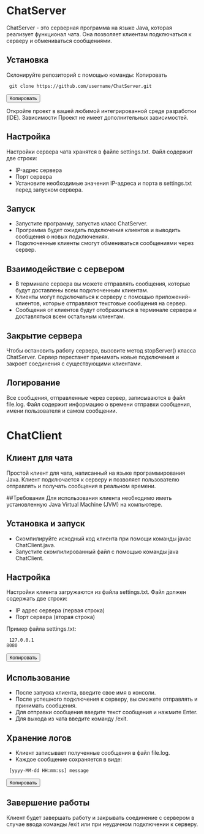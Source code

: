 # ChatServer
ChatServer - это серверная программа на языке Java, которая реализует функционал чата. Она позволяет клиентам подключаться к серверу и обмениваться сообщениями.

## Установка
Склонируйте репозиторий с помощью команды:
Копировать

<script src="https://cdnjs.cloudflare.com/ajax/libs/highlight.js/10.4.0/highlight.min.js"></script>
<script src="https://cdnjs.cloudflare.com/ajax/libs/clipboard.js/2.0.8/clipboard.min.js"></script>

<link rel="stylesheet" href="https://cdnjs.cloudflare.com/ajax/libs/highlight.js/10.4.0/styles/default.min.css">

<script>
  document.addEventListener("DOMContentLoaded", function() {
    hljs.initHighlightingOnLoad();
    new ClipboardJS('.btn');
  });
</script>

<pre><code class="java hljs" id="code-snippet"> git clone https://github.com/username/ChatServer.git
</code></pre>

<button class="btn" data-clipboard-target="#code-snippet">Копировать</button>

Откройте проект в вашей любимой интегрированной среде разработки (IDE).
Зависимости
Проект не имеет дополнительных зависимостей.

## Настройка
Настройки сервера чата хранятся в файле settings.txt. Файл содержит две строки:

- IP-адрес сервера
- Порт сервера
- Установите необходимые значения IP-адреса и порта в settings.txt перед запуском сервера.

## Запуск
- Запустите программу, запустив класс ChatServer.
- Программа будет ожидать подключения клиентов и выводить сообщения о новых подключениях.
- Подключенные клиенты смогут обмениваться сообщениями через сервер.
  
## Взаимодействие с сервером
- В терминале сервера вы можете отправлять сообщения, которые будут доставлены всем подключенным клиентам.
- Клиенты могут подключаться к серверу с помощью приложений-клиентов, которые отправляют текстовые сообщения на сервер.
- Сообщения от клиентов будут отображаться в терминале сервера и доставляться всем остальным клиентам.
## Закрытие сервера
Чтобы остановить работу сервера, вызовите метод stopServer() класса ChatServer. Сервер перестанет принимать новые подключения и закроет соединения с существующими клиентами.

## Логирование
Все сообщения, отправленные через сервер, записываются в файл file.log. Файл содержит информацию о времени отправки сообщения, имени пользователя и самом сообщении.


# ChatClient

## Клиент для чата
Простой клиент для чата, написанный на языке программирования Java. Клиент подключается к серверу и позволяет пользователю отправлять и получать сообщения в реальном времени.

##Требования
Для использования клиента необходимо иметь установленную Java Virtual Machine (JVM) на компьютере.

## Установка и запуск
- Скомпилируйте исходный код клиента при помощи команды javac ChatClient.java.
- Запустите скомпилированный файл с помощью команды java ChatClient.

## Настройка
Настройки клиента загружаются из файла settings.txt. Файл должен содержать две строки:

- IP адрес сервера (первая строка)
- Порт сервера (вторая строка)

Пример файла settings.txt:

<script src="https://cdnjs.cloudflare.com/ajax/libs/highlight.js/10.4.0/highlight.min.js"></script>
<script src="https://cdnjs.cloudflare.com/ajax/libs/clipboard.js/2.0.8/clipboard.min.js"></script>

<link rel="stylesheet" href="https://cdnjs.cloudflare.com/ajax/libs/highlight.js/10.4.0/styles/default.min.css">

<script>
  document.addEventListener("DOMContentLoaded", function() {
    hljs.initHighlightingOnLoad();
    new ClipboardJS('.btn');
  });
</script>

<pre><code class="java hljs" id="code-snippet"> 127.0.0.1
8080
</code></pre>

<button class="btn" data-clipboard-target="#code-snippet">Копировать</button>

## Использование
- После запуска клиента, введите свое имя в консоли.
- После успешного подключения к серверу, вы сможете отправлять и принимать сообщения.
- Для отправки сообщения введите текст сообщения и нажмите Enter.
- Для выхода из чата введите команду /exit.

## Хранение логов
- Клиент записывает полученные сообщения в файл file.log. 
- Каждое сообщение сохраняется в виде:


<script src="https://cdnjs.cloudflare.com/ajax/libs/highlight.js/10.4.0/highlight.min.js"></script>
<script src="https://cdnjs.cloudflare.com/ajax/libs/clipboard.js/2.0.8/clipboard.min.js"></script>

<link rel="stylesheet" href="https://cdnjs.cloudflare.com/ajax/libs/highlight.js/10.4.0/styles/default.min.css">

<script>
  document.addEventListener("DOMContentLoaded", function() {
    hljs.initHighlightingOnLoad();
    new ClipboardJS('.btn');
  });
</script>

<pre><code class="java hljs" id="code-snippet"> [yyyy-MM-dd HH:mm:ss] message
</code></pre>

<button class="btn" data-clipboard-target="#code-snippet">Копировать</button>

## Завершение работы
Клиент будет завершать работу и закрывать соединение с сервером в случае ввода команды /exit или при неудачном подключении к серверу.